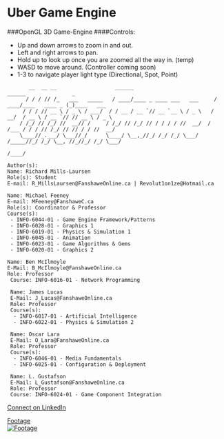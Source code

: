 # Uber Game Engine
###OpenGL 3D Game-Engine
####Controls:
- Up and down arrows to zoom in and out. 
- Left and right arrows to pan.
- Hold up to look up once you are zoomed all the way in. (temp)
- WASD to move around. (Controller coming soon)
- 1-3 to navigate player light type (Directional, Spot, Point)

```
       __  __ __                   ______                           ______               _
      / / / // /_   ___   _____   / ____/____ _ ____ ___   ___     / ____/____   ____ _ (_)____   ___
     / / / // __ \ / _ \ / ___/  / / __ / __ `// __ `__ \ / _ \   / __/  / __ \ / __ `// // __ \ / _ \
    / /_/ // /_/ //  __// /     / /_/ // /_/ // / / / / //  __/  / /___ / / / // /_/ // // / / //  __/
    \____//_.___/ \___//_/      \____/ \__,_//_/ /_/ /_/ \___/  /_____//_/ /_/ \__, //_//_/ /_/ \___/
                                                                              /____/
                                                                         
Author(s):
Name: Richard Mills-Laursen
Role(s): Student
E-mail: R_MillsLaursen@FanshaweOnline.ca | Revolut1on1ze@Hotmail.ca

Name: Michael Feeney
E-mail: MFeeney@FanshaweC.ca
Role(s): Coordinator & Professor
Course(s):
 - INFO-6044-01 - Game Engine Framework/Patterns
 - INFO-6028-01 - Graphics 1
 - INFO-6019-01 - Physics & Simulation 1
 - INFO-6045-01 - Animation
 - INFO-6023-01 - Game Algorithms & Gems
 - INFO-6020-01 - Graphics 2

Name: Ben McIlmoyle
E-Mail: B_McIlmoyle@FanshaweOnline.ca
Role: Professor
 Course: INFO-6016-01 - Network Programming
 
 Name: James Lucas
 E-Mail: J_Lucas@FanshaweOnline.ca
 Role: Professor
 Course(s):
  - INFO-6017-01 - Artificial Intelligence
  - INFO-6022-01 - Physics & Simulation 2
 
 Name: Oscar Lara
 E-Mail: O_Lara@FanshaweOnline.ca
 Role: Professor
 Course(s):
  - INFO-6046-01 - Media Fundamentals
  - INFO-6025-01 - Configuration & Deployment
 
 Name: L. Gustafson
 E-Mail: L_Gustafson@FanshaweOnline.ca
 Role: Professor
 Course: INFO-6024-01 - Game Component Integration
```
<a href=https://ca.linkedin.com/in/richard-mills-laursen-b6470a79>Connect on LinkedIn</a>

<a href="https://www.youtube.com/watch?v=67xIrz-cNlM" target="_blank">Footage<br/><img src="https://i.ytimg.com/vi/67xIrz-cNlM/hqdefault.jpg?custom=true&w=480&h=270&stc=true&jpg444=true&jpgq=90&sp=68&sigh=NPzB5mMBHPNYGJ2HY-ym8fANM8o" alt="Footage" border="0"/></a>
